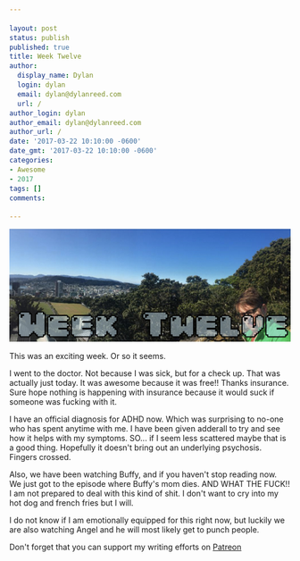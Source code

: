 ```yaml
---

layout: post
status: publish
published: true
title: Week Twelve
author:
  display_name: Dylan
  login: dylan
  email: dylan@dylanreed.com
  url: /
author_login: dylan
author_email: dylan@dylanreed.com
author_url: /
date: '2017-03-22 10:10:00 -0600'
date_gmt: '2017-03-22 10:10:00 -0600'
categories:
- Awesome
- 2017
tags: []
comments:

---
```

![Week 12 - Dylan looking insane at the end of a panoramic of Wellington NZ](https://raw.githubusercontent.com/dylanreed/dylan.blog/gh-pages/images/weekly-blog/Weekly-Blog-Post-Twelve.jpg)

This was an exciting week. Or so it seems. 

I went to the doctor. Not because I was sick, but for a check up. That was actually just today. It was awesome because it was free!! Thanks insurance. Sure hope nothing is happening with insurance because it would suck if someone was fucking with it. 

I have an official diagnosis for ADHD now. Which was surprising to no-one who has spent anytime with me. I have been given adderall to try and see how it helps with my symptoms. SO... if I seem less scattered maybe that is a good thing. Hopefully it doesn't bring out an underlying psychosis. Fingers crossed.

Also, we have been watching Buffy, and if you haven't stop reading now. We just got to the episode where Buffy's mom dies. AND WHAT THE FUCK!! I am not prepared to deal with this kind of shit. I don't want to cry into my hot dog and french fries but I will. 

I do not know if I am emotionally equipped for this right now, but luckily we are also watching Angel and he will most likely get to punch people. 

Don't forget that you can support my writing efforts on [Patreon](https://www.patreon.com/dylanreed)
